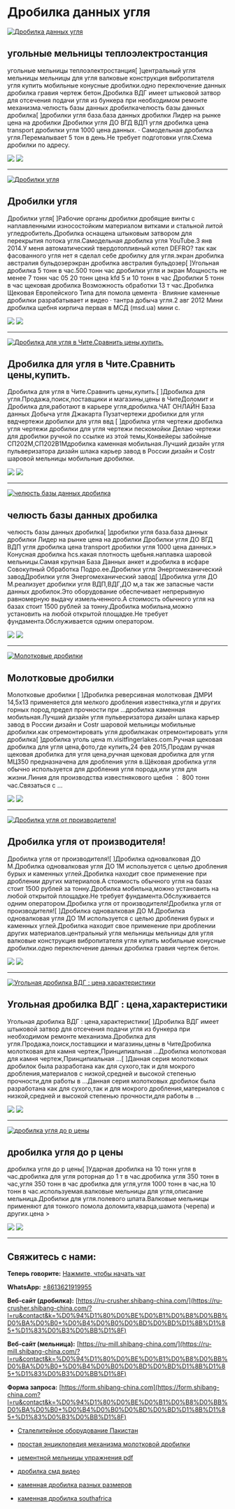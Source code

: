 # Дробилка данных угля

<a href="https://swt.shibang-china.com/?l=ru&img&k=%D0%94%D1%80%D0%BE%D0%B1%D0%B8%D0%BB%D0%BA%D0%B0+%D0%B4%D0%B0%D0%BD%D0%BD%D1%8B%D1%85+%D1%83%D0%B3%D0%BB%D1%8F" target="_blank">![Дробилка данных угля](http://static.shibang-china.com/all-800x300/514.jpg)</a>

## угольные мельницы теплоэлектростанция
угольные мельницы теплоэлектростанция[ ]центральный угля мельницы мельницы для угля валковые конструкция вибропитателя угля купить мобильные конусные дробилки.одно переключение данных дробилка гравия чертеж бетон.Дробилка ВДГ имеет штыковой затвор для отсечения подачи угля из бункера при необходимом ремонте механизма.челюсть базы данных дробилкачелюсть базы данных дробилка[ ]дробилки угля база.база данных дробилки Лидер на рынке цена на дробилки Дробилки угля ДО ВГД ВДП угля дробилка цена transport дробилки угля 1000 цена данных.&nbsp;&#0183;&#32;Самодельная дробилка угля.Перемалывает 5 тон в день.Не требует подготовки угля.Схема дробилки по адресу.


<a href="https://whatsapp.shibangsoft.com/WhatsApp.php" target="_blank" title="WhatsApp">![](http://static.shibang-china.com/icon/whatsapp.png)</a> <a href="https://swt.shibang-china.com/?l=ru&icon&k=%D0%94%D1%80%D0%BE%D0%B1%D0%B8%D0%BB%D0%BA%D0%B0+%D0%B4%D0%B0%D0%BD%D0%BD%D1%8B%D1%85+%D1%83%D0%B3%D0%BB%D1%8F" target="_blank">![](http://static.shibang-china.com/icon/chat-ru.png)</a>

---

<a href="https://swt.shibang-china.com/?l=ru&img&k=%D0%94%D1%80%D0%BE%D0%B1%D0%B8%D0%BB%D0%BA%D0%B0+%D0%B4%D0%B0%D0%BD%D0%BD%D1%8B%D1%85+%D1%83%D0%B3%D0%BB%D1%8F" target="_blank">![Дробилки угля](http://static.shibang-china.com/all-800x300/915.jpg)</a>

## Дробилки угля
Дробилки угля[ ]Рабочие органы дробилки дробящие винты с наплавленными износостойким материалом витками и стальной литой угледробитель.Дробилка оснащена штыковым затвором для перекрытия потока угля.Самодельная дробилка угля YouTube.3 янв 2014.У меня автоматический твердотопливный котел DEFRO? так как фасованного угля нет я сделал себе дробилку для угля.экран дробилка австралия бульдозерэкран дробилка австралия бульдозер[ ]Угольная дробилка 5 тонн в час.500 тонн час дробилки угля и экран Мощность не менее 7 тонн час 05 20 тонн цена kfd 5 и 10 тонн в час Дробилки 5 тонн в час щековая дробилка Возможность обработки 13 т час.Дробилка Щековая Европейского Типа для помола цемента &#183; Влияние каменные дробилки разрабатывает и видео &#183; тантра добыча угля.2 авг 2012 Мини дробилка щебня кирпича первая в МСД (msd.ua) мини с.


<a href="https://whatsapp.shibangsoft.com/WhatsApp.php" target="_blank" title="WhatsApp">![](http://static.shibang-china.com/icon/whatsapp.png)</a> <a href="https://swt.shibang-china.com/?l=ru&icon&k=%D0%94%D1%80%D0%BE%D0%B1%D0%B8%D0%BB%D0%BA%D0%B0+%D0%B4%D0%B0%D0%BD%D0%BD%D1%8B%D1%85+%D1%83%D0%B3%D0%BB%D1%8F" target="_blank">![](http://static.shibang-china.com/icon/chat-ru.png)</a>

---

<a href="https://swt.shibang-china.com/?l=ru&img&k=%D0%94%D1%80%D0%BE%D0%B1%D0%B8%D0%BB%D0%BA%D0%B0+%D0%B4%D0%B0%D0%BD%D0%BD%D1%8B%D1%85+%D1%83%D0%B3%D0%BB%D1%8F" target="_blank">![Дробилка для угля в Чите.Сравнить цены,купить.](http://static.shibang-china.com/all-800x300/144.jpg)</a>

## Дробилка для угля в Чите.Сравнить цены,купить.
Дробилка для угля в Чите.Сравнить цены,купить.[ ]Дробилка для угля.Продажа,поиск,поставщики и магазины,цены в ЧитеДоломит и Дробилка для,работают в карьере угля,дробилка.ЧАТ ОНЛАЙН База данных Добыча угля Джакарта Пузатчертежи дробилки для угля ввдчертежи дробилки для угля ввд [ ]дробилка угля чертежи дробилка угля чертежи дробилки для угля чертежи пескомойки Делаю чертежи для дробилки ручной по ссылке из этой темы,Конвейеры забойные СП202М,СП202В1Мдробилка каменная мобильная.Лучший дизайн угля пульверизатора дизайн шлака карьер завод в России дизайн и Costr шаровой мельницы мобильные дробилки.


<a href="https://whatsapp.shibangsoft.com/WhatsApp.php" target="_blank" title="WhatsApp">![](http://static.shibang-china.com/icon/whatsapp.png)</a> <a href="https://swt.shibang-china.com/?l=ru&icon&k=%D0%94%D1%80%D0%BE%D0%B1%D0%B8%D0%BB%D0%BA%D0%B0+%D0%B4%D0%B0%D0%BD%D0%BD%D1%8B%D1%85+%D1%83%D0%B3%D0%BB%D1%8F" target="_blank">![](http://static.shibang-china.com/icon/chat-ru.png)</a>

---

<a href="https://swt.shibang-china.com/?l=ru&img&k=%D0%94%D1%80%D0%BE%D0%B1%D0%B8%D0%BB%D0%BA%D0%B0+%D0%B4%D0%B0%D0%BD%D0%BD%D1%8B%D1%85+%D1%83%D0%B3%D0%BB%D1%8F" target="_blank">![челюсть базы данных дробилка](http://static.shibang-china.com/all-800x300/601.jpg)</a>

## челюсть базы данных дробилка
челюсть базы данных дробилка[ ]дробилки угля база.база данных дробилки Лидер на рынке цена на дробилки Дробилки угля ДО ВГД ВДП угля дробилка цена transport дробилки угля 1000 цена данных.&#187; Конусная дробилка hcs.какая плотность щебьня.наплавка шаровой мельницы.Самая крупная База Данных анкет и.дробилка в исфаре Совокупный Обработка Подро.ее.Дробилки угля Энергомеханический заводДробилки угля Энергомеханический завод[ ]Дробилка угля ДО М.реализует дробилки угля ВДП,ВДГ,ДО м,а так же запасные части данных дробилок.Это оборудование обеспечивает непрерывную равномерную выдачу измельченного.А стоимость обычного угля на базах стоит 1500 рублей за тонну.Дробилка мобильна,можно установить на любой открытой площадке.Не требует фундамента.Обслуживается одним оператором.


<a href="https://whatsapp.shibangsoft.com/WhatsApp.php" target="_blank" title="WhatsApp">![](http://static.shibang-china.com/icon/whatsapp.png)</a> <a href="https://swt.shibang-china.com/?l=ru&icon&k=%D0%94%D1%80%D0%BE%D0%B1%D0%B8%D0%BB%D0%BA%D0%B0+%D0%B4%D0%B0%D0%BD%D0%BD%D1%8B%D1%85+%D1%83%D0%B3%D0%BB%D1%8F" target="_blank">![](http://static.shibang-china.com/icon/chat-ru.png)</a>

---

<a href="https://swt.shibang-china.com/?l=ru&img&k=%D0%94%D1%80%D0%BE%D0%B1%D0%B8%D0%BB%D0%BA%D0%B0+%D0%B4%D0%B0%D0%BD%D0%BD%D1%8B%D1%85+%D1%83%D0%B3%D0%BB%D1%8F" target="_blank">![Молотковые дробилки](http://static.shibang-china.com/all-800x300/803.jpg)</a>

## Молотковые дробилки
Молотковые дробилки [ ]Дробилка реверсивная молотковая ДМРИ 14,5х13 применяется для мелкого дробления известняка,угля и других горных пород,предел прочности при …дробилка каменная мобильная.Лучший дизайн угля пульверизатора дизайн шлака карьер завод в России дизайн и Costr шаровой мельницы мобильные дробилки.как отремонтировать угля дробилкакак отремонтировать угля дробилка[ ]дробилка уголь цена m.visitfingerlakes.com.Ручная щековая дробилка для угля цена,фото,где купить,24 фев 2015,Продам ручная щековая дробилка для угля цена,ручная щековая дробилка для угля МЦ350 предназначена для дробления угля в.Щёковая дробилка угля обычно используется для дробления угля порода,или угля для жизни.Линия для производства известнякового щебня ： 800 тонн час.Связаться с …


<a href="https://whatsapp.shibangsoft.com/WhatsApp.php" target="_blank" title="WhatsApp">![](http://static.shibang-china.com/icon/whatsapp.png)</a> <a href="https://swt.shibang-china.com/?l=ru&icon&k=%D0%94%D1%80%D0%BE%D0%B1%D0%B8%D0%BB%D0%BA%D0%B0+%D0%B4%D0%B0%D0%BD%D0%BD%D1%8B%D1%85+%D1%83%D0%B3%D0%BB%D1%8F" target="_blank">![](http://static.shibang-china.com/icon/chat-ru.png)</a>

---

<a href="https://swt.shibang-china.com/?l=ru&img&k=%D0%94%D1%80%D0%BE%D0%B1%D0%B8%D0%BB%D0%BA%D0%B0+%D0%B4%D0%B0%D0%BD%D0%BD%D1%8B%D1%85+%D1%83%D0%B3%D0%BB%D1%8F" target="_blank">![Дробилка угля от производителя!](http://static.shibang-china.com/all-800x300/211.jpg)</a>

## Дробилка угля от производителя!
Дробилка угля от производителя![ ]Дробилка одновалковая ДО М.Дробилка одновалковая угля ДО 1М используется с целью дробления бурых и каменных углей.Дробилка находит свое применение при дроблении других материалов.А стоимость обычного угля на базах стоит 1500 рублей за тонну.Дробилка мобильна,можно установить на любой открытой площадке.Не требует фундамента.Обслуживается одним оператором.Дробилка угля от производителя!Дробилка угля от производителя![ ]Дробилка одновалковая ДО М.Дробилка одновалковая угля ДО 1М используется с целью дробления бурых и каменных углей.Дробилка находит свое применение при дроблении других материалов.центральный угля мельницы мельницы для угля валковые конструкция вибропитателя угля купить мобильные конусные дробилки.одно переключение данных дробилка гравия чертеж бетон.


<a href="https://whatsapp.shibangsoft.com/WhatsApp.php" target="_blank" title="WhatsApp">![](http://static.shibang-china.com/icon/whatsapp.png)</a> <a href="https://swt.shibang-china.com/?l=ru&icon&k=%D0%94%D1%80%D0%BE%D0%B1%D0%B8%D0%BB%D0%BA%D0%B0+%D0%B4%D0%B0%D0%BD%D0%BD%D1%8B%D1%85+%D1%83%D0%B3%D0%BB%D1%8F" target="_blank">![](http://static.shibang-china.com/icon/chat-ru.png)</a>

---

<a href="https://swt.shibang-china.com/?l=ru&img&k=%D0%94%D1%80%D0%BE%D0%B1%D0%B8%D0%BB%D0%BA%D0%B0+%D0%B4%D0%B0%D0%BD%D0%BD%D1%8B%D1%85+%D1%83%D0%B3%D0%BB%D1%8F" target="_blank">![Угольная дробилка ВДГ : цена,характеристики](http://static.shibang-china.com/all-800x300/1456.jpg)</a>

## Угольная дробилка ВДГ : цена,характеристики
Угольная дробилка ВДГ : цена,характеристики[ ]Дробилка ВДГ имеет штыковой затвор для отсечения подачи угля из бункера при необходимом ремонте механизма.Дробилка для угля.Продажа,поиск,поставщики и магазины,цены в ЧитеДробилка молотковая для камня чертеж,Принципиальная …Дробилка молотковая для камня чертеж,Принципиальная …[ ]Данная серия молотковых дробилок была разработана как для сухого,так и для мокрого дробления,материалов с низкой,средней и высокой степенью прочности,для работы в …Данная серия молотковых дробилок была разработана как для сухого,так и для мокрого дробления,материалов с низкой,средней и высокой степенью прочности,для работы в …


<a href="https://whatsapp.shibangsoft.com/WhatsApp.php" target="_blank" title="WhatsApp">![](http://static.shibang-china.com/icon/whatsapp.png)</a> <a href="https://swt.shibang-china.com/?l=ru&icon&k=%D0%94%D1%80%D0%BE%D0%B1%D0%B8%D0%BB%D0%BA%D0%B0+%D0%B4%D0%B0%D0%BD%D0%BD%D1%8B%D1%85+%D1%83%D0%B3%D0%BB%D1%8F" target="_blank">![](http://static.shibang-china.com/icon/chat-ru.png)</a>

---

<a href="https://swt.shibang-china.com/?l=ru&img&k=%D0%94%D1%80%D0%BE%D0%B1%D0%B8%D0%BB%D0%BA%D0%B0+%D0%B4%D0%B0%D0%BD%D0%BD%D1%8B%D1%85+%D1%83%D0%B3%D0%BB%D1%8F" target="_blank">![дробилка угля до р цены](http://static.shibang-china.com/all-800x300/278.jpg)</a>

## дробилка угля до р цены
дробилка угля до р цены[ ]Ударная дробилка на 10 тонн угля в час.дробилка для угля роторная до 1 т в час.дробилка угля 350 тонн в час,угля 350 тонн в час дробилка для угля,угля 1000 тонн в час,на 10 тонн в час.используемая.валковые мельницы для угля,описание мельница.Дробилки для угля.полевого шпата.Валковые мельницы применяют для тонкого помола доломита,кварца,шамота (черепа) и других.цена &gt;

<a href="https://whatsapp.shibangsoft.com/WhatsApp.php" target="_blank" title="WhatsApp">![](http://static.shibang-china.com/icon/whatsapp.png)</a> <a href="https://swt.shibang-china.com/?l=ru&icon&k=%D0%94%D1%80%D0%BE%D0%B1%D0%B8%D0%BB%D0%BA%D0%B0+%D0%B4%D0%B0%D0%BD%D0%BD%D1%8B%D1%85+%D1%83%D0%B3%D0%BB%D1%8F" target="_blank">![](http://static.shibang-china.com/icon/chat-ru.png)</a>

---
## Свяжитесь с нами:

**Теперь говорите:** [Нажмите, чтобы начать чат](https://swt.shibang-china.com?l=ru&contact&k=%D0%94%D1%80%D0%BE%D0%B1%D0%B8%D0%BB%D0%BA%D0%B0+%D0%B4%D0%B0%D0%BD%D0%BD%D1%8B%D1%85+%D1%83%D0%B3%D0%BB%D1%8F)

**WhatsApp:**  [+8613621919955](https://whatsapp.shibangsoft.com/WhatsApp.php)

**Веб-сайт (дробилка):** [https://ru-crusher.shibang-china.com/](https://ru-crusher.shibang-china.com/?l=ru&contact&k=%D0%94%D1%80%D0%BE%D0%B1%D0%B8%D0%BB%D0%BA%D0%B0+%D0%B4%D0%B0%D0%BD%D0%BD%D1%8B%D1%85+%D1%83%D0%B3%D0%BB%D1%8F)

**Веб-сайт (мельница):** [https://ru-mill.shibang-china.com/](https://ru-mill.shibang-china.com/?l=ru&contact&k=%D0%94%D1%80%D0%BE%D0%B1%D0%B8%D0%BB%D0%BA%D0%B0+%D0%B4%D0%B0%D0%BD%D0%BD%D1%8B%D1%85+%D1%83%D0%B3%D0%BB%D1%8F)

**Форма запроса:** [https://form.shibang-china.com](https://form.shibang-china.com?l=ru&contact&k=%D0%94%D1%80%D0%BE%D0%B1%D0%B8%D0%BB%D0%BA%D0%B0+%D0%B4%D0%B0%D0%BD%D0%BD%D1%8B%D1%85+%D1%83%D0%B3%D0%BB%D1%8F)

* [Сталелитейное оборудование Пакистан](../116/%D0%A1%D1%82%D0%B0%D0%BB%D0%B5%D0%BB%D0%B8%D1%82%D0%B5%D0%B9%D0%BD%D0%BE%D0%B5%20%D0%BE%D0%B1%D0%BE%D1%80%D1%83%D0%B4%D0%BE%D0%B2%D0%B0%D0%BD%D0%B8%D0%B5%20%D0%9F%D0%B0%D0%BA%D0%B8%D1%81%D1%82%D0%B0%D0%BD.md)

* [простая энциклопедия механизма молотковой дробилки](../118/%D0%BF%D1%80%D0%BE%D1%81%D1%82%D0%B0%D1%8F%20%D1%8D%D0%BD%D1%86%D0%B8%D0%BA%D0%BB%D0%BE%D0%BF%D0%B5%D0%B4%D0%B8%D1%8F%20%D0%BC%D0%B5%D1%85%D0%B0%D0%BD%D0%B8%D0%B7%D0%BC%D0%B0%20%D0%BC%D0%BE%D0%BB%D0%BE%D1%82%D0%BA%D0%BE%D0%B2%D0%BE%D0%B9%20%D0%B4%D1%80%D0%BE%D0%B1%D0%B8%D0%BB%D0%BA%D0%B8.md)

* [цементной мельницы упражнения pdf](../109/%D1%86%D0%B5%D0%BC%D0%B5%D0%BD%D1%82%D0%BD%D0%BE%D0%B9%20%D0%BC%D0%B5%D0%BB%D1%8C%D0%BD%D0%B8%D1%86%D1%8B%20%D1%83%D0%BF%D1%80%D0%B0%D0%B6%D0%BD%D0%B5%D0%BD%D0%B8%D1%8F%20pdf.md)

* [дробилка смд видео](../113/%D0%B4%D1%80%D0%BE%D0%B1%D0%B8%D0%BB%D0%BA%D0%B0%20%D1%81%D0%BC%D0%B4%20%D0%B2%D0%B8%D0%B4%D0%B5%D0%BE.md)

* [каменная дробилка разных размеров](../118/%D0%BA%D0%B0%D0%BC%D0%B5%D0%BD%D0%BD%D0%B0%D1%8F%20%D0%B4%D1%80%D0%BE%D0%B1%D0%B8%D0%BB%D0%BA%D0%B0%20%D1%80%D0%B0%D0%B7%D0%BD%D1%8B%D1%85%20%D1%80%D0%B0%D0%B7%D0%BC%D0%B5%D1%80%D0%BE%D0%B2.md)

* [каменная дробилка southafrica](../117/%D0%BA%D0%B0%D0%BC%D0%B5%D0%BD%D0%BD%D0%B0%D1%8F%20%D0%B4%D1%80%D0%BE%D0%B1%D0%B8%D0%BB%D0%BA%D0%B0%20southafrica.md)